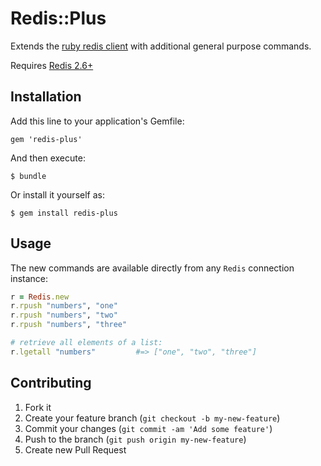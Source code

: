 # Redis::Plus

Extends the [ruby redis client](https://github.com/redis/redis-rb)
with additional general purpose commands.

Requires [Redis 2.6+](http://redis.io)

## Installation

Add this line to your application's Gemfile:

    gem 'redis-plus'

And then execute:

    $ bundle

Or install it yourself as:

    $ gem install redis-plus

## Usage

The new commands are available directly from any `Redis` connection instance:

```ruby
r = Redis.new
r.rpush "numbers", "one"
r.rpush "numbers", "two"
r.rpush "numbers", "three"

# retrieve all elements of a list:
r.lgetall "numbers"         #=> ["one", "two", "three"]
```


## Contributing

1. Fork it
2. Create your feature branch (`git checkout -b my-new-feature`)
3. Commit your changes (`git commit -am 'Add some feature'`)
4. Push to the branch (`git push origin my-new-feature`)
5. Create new Pull Request
